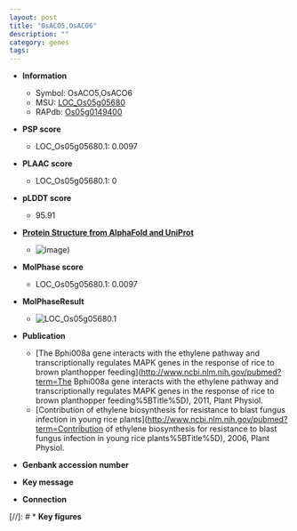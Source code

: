 ```yaml
---
layout: post
title: "OsACO5,OsACO6"
description: ""
category: genes
tags: 
---
```


* **Information**  
    + Symbol: OsACO5,OsACO6  
    + MSU: [LOC_Os05g05680](http://rice.plantbiology.msu.edu/cgi-bin/ORF_infopage.cgi?orf=LOC_Os05g05680)  
    + RAPdb: [Os05g0149400](http://rapdb.dna.affrc.go.jp/viewer/gbrowse_details/irgsp1?name=Os05g0149400)  

* **PSP score**  
    + LOC_Os05g05680.1: 0.0097 

* **PLAAC score**  
    + LOC_Os05g05680.1: 0 

* **pLDDT score**
    + 95.91

* **[Protein Structure from AlphaFold and UniProt](https://www.uniprot.org/uniprotkb/Q65XE5/entry#structure)**
    + ![image](https://ricepsp.github.io/images/Q6/AF-Q65XE5-F1.png))

* **MolPhase score**
    + LOC_Os05g05680.1: 0.0097

* **MolPhaseResult**
    + ![LOC_Os05g05680.1](https://ricepsp.github.io/pictures/LOC_Os05g/LOC_Os05g05680.1.png)

* **Publication**  
    + [The Bphi008a gene interacts with the ethylene pathway and transcriptionally regulates MAPK genes in the response of rice to brown planthopper feeding](http://www.ncbi.nlm.nih.gov/pubmed?term=The Bphi008a gene interacts with the ethylene pathway and transcriptionally regulates MAPK genes in the response of rice to brown planthopper feeding%5BTitle%5D), 2011, Plant Physiol.
    + [Contribution of ethylene biosynthesis for resistance to blast fungus infection in young rice plants](http://www.ncbi.nlm.nih.gov/pubmed?term=Contribution of ethylene biosynthesis for resistance to blast fungus infection in young rice plants%5BTitle%5D), 2006, Plant Physiol.

* **Genbank accession number**  

* **Key message**  

* **Connection**  

[//]: # * **Key figures**  


